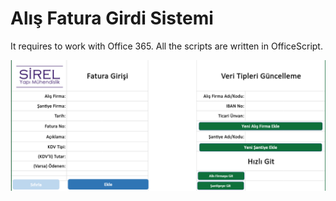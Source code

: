 # Alış Fatura Girdi Sistemi
It requires to work with Office 365. All the scripts are written in OfficeScript.

![](./assets/screenshot.png)
